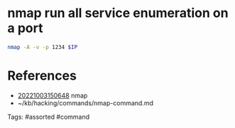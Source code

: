 # nmap run all service enumeration on a port
```bash
nmap -A -v -p 1234 $IP
```

# References
- [20221003150648](/zet/20221003150648/README.md) nmap
- ~/kb/hacking/commands/nmap-command.md

Tags:
    #assorted #command
